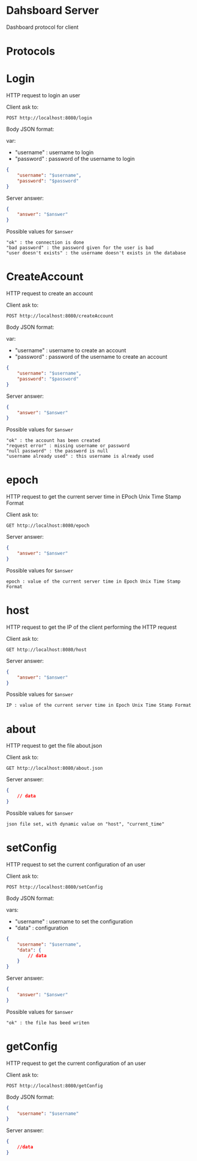 # Dahsboard Server

Dashboard protocol for client

# Protocols

# Login

HTTP request to login an user


Client ask to:
```
POST http://localhost:8080/login
```
Body JSON format:

var:
- "username" : username to login
- "password" : password of the username to login
```json
{
    "username": "$username",
    "password": "$password"
}
```


Server answer:
```json
{
    "answer": "$answer"
}
```

Possible values for ``$answer``
```
"ok" : the connection is done
"bad password" : the password given for the user is bad
"user doesn't exists" : the username doesn't exists in the database
```

# CreateAccount

HTTP request to create an account


Client ask to:
```
POST http://localhost:8080/createAccount
```
Body JSON format:

var:
- "username" : username to create an account
- "password" : password of the username to create an account
```json
{
    "username": "$username",
    "password": "$password"
}
```


Server answer:
```json
{
    "answer": "$answer"
}
```

Possible values for ``$answer``
```
"ok" : the account has been created
"request error" : missing username or password
"null password" : the password is null
"username already used" : this username is already used
```

# epoch

HTTP request to get the current server time in EPoch Unix Time Stamp Format


Client ask to:
```
GET http://localhost:8080/epoch
```

Server answer:
```json
{
    "answer": "$answer"
}
```

Possible values for ``$answer``
```
epoch : value of the current server time in Epoch Unix Time Stamp Format
```

# host

HTTP request to get the IP of the client performing the HTTP request


Client ask to:
```
GET http://localhost:8080/host
```

Server answer:
```json
{
    "answer": "$answer"
}
```

Possible values for ``$answer``
```
IP : value of the current server time in Epoch Unix Time Stamp Format
```


# about

HTTP request to get the file about.json


Client ask to:
```
GET http://localhost:8080/about.json
```

Server answer:
```json
{
    // data
}
```

Possible values for ``$answer``
```
json file set, with dynamic value on "host", "current_time"
```


# setConfig

HTTP request to set the current configuration of an user


Client ask to:
```
POST http://localhost:8080/setConfig
```
Body JSON format:


vars:
- "username" : username to set the configuration
- "data" : configuration
```json
{
    "username": "$username",
    "data": {
        // data
    }
}
```


Server answer:
```json
{
    "answer": "$answer"
}
```

Possible values for ``$answer``
```
"ok" : the file has beed writen
```


# getConfig

HTTP request to get the current configuration of an user


Client ask to:
```
POST http://localhost:8080/getConfig
```
Body JSON format:
```json
{
    "username": "$username"
}
```


Server answer:
```json
{
    //data
}
```
